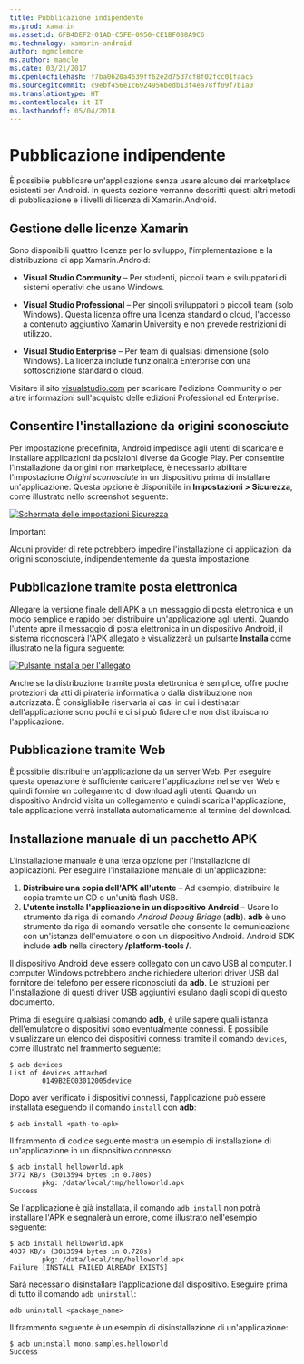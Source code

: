 ```yaml
---
title: Pubblicazione indipendente
ms.prod: xamarin
ms.assetid: 6FB4DEF2-01AD-C5FE-0950-CE1BF088A9C6
ms.technology: xamarin-android
author: mgmclemore
ms.author: mamcle
ms.date: 03/21/2017
ms.openlocfilehash: f7ba0620a4639ff62e2d75d7cf8f02fcc01faac5
ms.sourcegitcommit: c9ebf456e1c6924956bedb13f4ea78ff09f7b1a0
ms.translationtype: HT
ms.contentlocale: it-IT
ms.lasthandoff: 05/04/2018
---
```

# <a name="publishing-independently"></a>Pubblicazione indipendente

È possibile pubblicare un'applicazione senza usare alcuno dei marketplace esistenti per Android. In questa sezione verranno descritti questi altri metodi di pubblicazione e i livelli di licenza di Xamarin.Android.


## <a name="xamarin-licensing"></a>Gestione delle licenze Xamarin

Sono disponibili quattro licenze per lo sviluppo, l'implementazione e la distribuzione di app Xamarin.Android:

-   **Visual Studio Community** &ndash; Per studenti, piccoli team e sviluppatori di sistemi operativi che usano Windows.

-   **Visual Studio Professional** &ndash; Per singoli sviluppatori o piccoli team (solo Windows). Questa licenza offre una licenza standard o cloud, l'accesso a contenuto aggiuntivo Xamarin University e non prevede restrizioni di utilizzo.

-   **Visual Studio Enterprise** &ndash; Per team di qualsiasi dimensione (solo Windows). La licenza include funzionalità Enterprise con una sottoscrizione standard o cloud.

Visitare il sito [visualstudio.com](https://www.visualstudio.com/xamarin/) per scaricare l'edizione Community o per altre informazioni sull'acquisto delle edizioni Professional ed Enterprise.


## <a name="allow-installation-from-unknown-sources"></a>Consentire l'installazione da origini sconosciute

Per impostazione predefinita, Android impedisce agli utenti di scaricare e installare applicazioni da posizioni diverse da Google Play. Per consentire l'installazione da origini non marketplace, è necessario abilitare l'impostazione *Origini sconosciute* in un dispositivo prima di installare un'applicazione. Questa opzione è disponibile in **Impostazioni > Sicurezza**, come illustrato nello screenshot seguente:

[![Schermata delle impostazioni Sicurezza](publishing-independently-images/settings.png)](publishing-independently-images/settings.png#lightbox)


> [!IMPORTANT]
> Alcuni provider di rete potrebbero impedire l'installazione di applicazioni da origini sconosciute, indipendentemente da questa impostazione.



## <a name="publishing-by-e-mail"></a>Pubblicazione tramite posta elettronica

Allegare la versione finale dell'APK a un messaggio di posta elettronica è un modo semplice e rapido per distribuire un'applicazione agli utenti. Quando l'utente apre il messaggio di posta elettronica in un dispositivo Android, il sistema riconoscerà l'APK allegato e visualizzerà un pulsante **Installa** come illustrato nella figura seguente:

[![Pulsante Installa per l'allegato](publishing-independently-images/publishing-via-email.png)](publishing-independently-images/publishing-via-email.png#lightbox)

Anche se la distribuzione tramite posta elettronica è semplice, offre poche protezioni da atti di pirateria informatica o dalla distribuzione non autorizzata. È consigliabile riservarla ai casi in cui i destinatari dell'applicazione sono pochi e ci si può fidare che non distribuiscano l'applicazione.


## <a name="publishing-by-web"></a>Pubblicazione tramite Web

È possibile distribuire un'applicazione da un server Web. Per eseguire questa operazione è sufficiente caricare l'applicazione nel server Web e quindi fornire un collegamento di download agli utenti. Quando un dispositivo Android visita un collegamento e quindi scarica l'applicazione, tale applicazione verrà installata automaticamente al termine del download.


## <a name="manually-installing-an-apk"></a>Installazione manuale di un pacchetto APK

L'installazione manuale è una terza opzione per l'installazione di applicazioni. Per eseguire l'installazione manuale di un'applicazione:

1.   **Distribuire una copia dell'APK all'utente** &ndash; Ad esempio, distribuire la copia tramite un CD o un'unità flash USB.
1.   **L'utente installa l'applicazione in un dispositivo Android** &ndash; Usare lo strumento da riga di comando *Android Debug Bridge* (**adb**). **adb** è uno strumento da riga di comando versatile che consente la comunicazione con un'istanza dell'emulatore o con un dispositivo Android. Android SDK include **adb** nella directory **<sdk>/platform-tools /**.

Il dispositivo Android deve essere collegato con un cavo USB al computer.
I computer Windows potrebbero anche richiedere ulteriori driver USB dal fornitore del telefono per essere riconosciuti da **adb**. Le istruzioni per l'installazione di questi driver USB aggiuntivi esulano dagli scopi di questo documento.

Prima di eseguire qualsiasi comando **adb**, è utile sapere quali istanza dell'emulatore o dispositivi sono eventualmente connessi. È possibile visualizzare un elenco dei dispositivi connessi tramite il comando `devices`, come illustrato nel frammento seguente:

```shell
$ adb devices
List of devices attached
        0149B2EC03012005device
```

Dopo aver verificato i dispositivi connessi, l'applicazione può essere installata eseguendo il comando `install` con **adb**:

```shell
$ adb install <path-to-apk>
```

Il frammento di codice seguente mostra un esempio di installazione di un'applicazione in un dispositivo connesso:

```shell
$ adb install helloworld.apk
3772 KB/s (3013594 bytes in 0.780s)
        pkg: /data/local/tmp/helloworld.apk
Success
```

Se l'applicazione è già installata, il comando `adb install` non potrà installare l'APK e segnalerà un errore, come illustrato nell'esempio seguente:

```shell
$ adb install helloworld.apk
4037 KB/s (3013594 bytes in 0.728s)
        pkg: /data/local/tmp/helloworld.apk
Failure [INSTALL_FAILED_ALREADY_EXISTS]
```

Sarà necessario disinstallare l'applicazione dal dispositivo. Eseguire prima di tutto il comando `adb uninstall`:

```shell
adb uninstall <package_name>
```

Il frammento seguente è un esempio di disinstallazione di un'applicazione:

```shell
$ adb uninstall mono.samples.helloworld
Success
```
